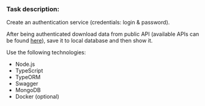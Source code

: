 ### Task description:
Create an authentication service (credentials: login & password).

After being authenticated download data from public API 
(available APIs can be found [here](https://github.com/public-apis/public-apis)),
save it to local database and then show it.

Use the following technologies:

- Node.js
- TypeScript
- TypeORM
- Swagger
- MongoDB
- Docker (optional)
